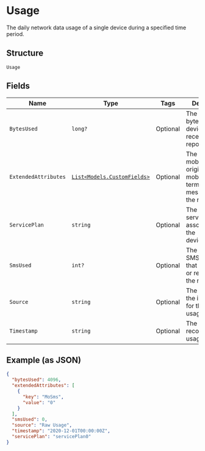 
# Usage

The daily network data usage of a single device during a specified time period.

## Structure

`Usage`

## Fields

| Name | Type | Tags | Description |
|  --- | --- | --- | --- |
| `BytesUsed` | `long?` | Optional | The number of bytes that the device sent or received on the report date. |
| `ExtendedAttributes` | [`List<Models.CustomFields>`](../../doc/models/custom-fields.md) | Optional | The number of mobile-originated and mobile-terminated SMS messages on the report date. |
| `ServicePlan` | `string` | Optional | The list of service plans associated with the device/account. |
| `SmsUsed` | `int?` | Optional | The number of SMS messages that were sent or received on the report date. |
| `Source` | `string` | Optional | The source of the information for the reported usage. |
| `Timestamp` | `string` | Optional | The date of the recorded usage. |

## Example (as JSON)

```json
{
  "bytesUsed": 4096,
  "extendedAttributes": [
    {
      "key": "MoSms",
      "value": "0"
    }
  ],
  "smsUsed": 0,
  "source": "Raw Usage",
  "timestamp": "2020-12-01T00:00:00Z",
  "servicePlan": "servicePlan0"
}
```

